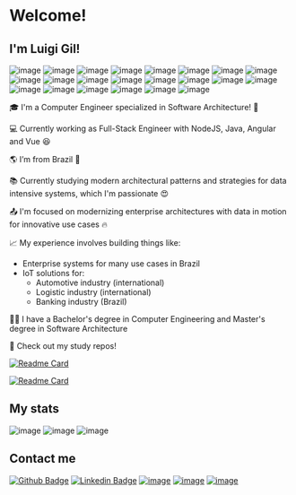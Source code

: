 # Welcome!

## I'm Luigi Gil!

![image](https://img.shields.io/badge/C-00599C?style=for-the-badge&logo=c&logoColor=white) ![image](https://img.shields.io/badge/C%2B%2B-00599C?style=for-the-badge&logo=c%2B%2B&logoColor=white)
![image](https://img.shields.io/badge/HTML5-E34F26?style=for-the-badge&logo=html5&logoColor=white) ![image](https://img.shields.io/badge/CSS3-1572B6?style=for-the-badge&logo=css3&logoColor=white) ![image](https://img.shields.io/badge/JavaScript-323330?style=for-the-badge&logo=javascript&logoColor=F7DF1E)
![image](https://img.shields.io/badge/Java-ED8B00?style=for-the-badge&logo=java&logoColor=white) ![image](https://img.shields.io/badge/Spring_Boot-F2F4F9?style=for-the-badge&logo=spring-boot) ![image](https://img.shields.io/badge/Spring-6DB33F?style=for-the-badge&logo=spring&logoColor=white)
![image](https://img.shields.io/badge/TypeScript-007ACC?style=for-the-badge&logo=typescript&logoColor=white) ![image](https://img.shields.io/badge/Angular-DD0031?style=for-the-badge&logo=angular&logoColor=white) ![image](https://img.shields.io/badge/Vue.js-35495E?style=for-the-badge&logo=vuedotjs&logoColor=4FC08D)
![image](https://img.shields.io/badge/Node.js-339933?style=for-the-badge&logo=nodedotjs&logoColor=white) ![image](https://img.shields.io/badge/nestjs-E0234E?style=for-the-badge&logo=nestjs&logoColor=white) ![image](https://img.shields.io/badge/Express.js-000000?style=for-the-badge&logo=express&logoColor=white) ![image](https://img.shields.io/badge/Socket.io-010101?&style=for-the-badge&logo=Socket.io&logoColor=white) ![image](https://img.shields.io/badge/fastify-202020?style=for-the-badge&logo=fastify&logoColor=white)
![image](https://img.shields.io/badge/Amazon_AWS-FF9900?style=for-the-badge&logo=amazonaws&logoColor=white) ![image](https://img.shields.io/badge/Azure_DevOps-0078D7?style=for-the-badge&logo=azure-devops&logoColor=white) ![image](https://img.shields.io/badge/Google_Cloud-4285F4?style=for-the-badge&logo=google-cloud&logoColor=white) ![image](https://img.shields.io/badge/microsoft%20azure-0089D6?style=for-the-badge&logo=microsoft-azure&logoColor=white) ![image](https://img.shields.io/badge/Arduino-00979D?style=for-the-badge&logo=Arduino&logoColor=white) ![image](https://img.shields.io/badge/Raspberry%20Pi-A22846?style=for-the-badge&logo=Raspberry%20Pi&logoColor=white)

:mortar_board: I'm a Computer Engineer specialized in Software Architecture! :100:

:computer: Currently working as Full-Stack Engineer with NodeJS, Java, Angular and Vue :satisfied:

:earth_americas: I’m from Brazil :house_with_garden:

:books: Currently studying modern architectural patterns and strategies for data intensive systems, which I'm passionate :heart_eyes:

:outbox_tray: I'm focused on modernizing enterprise architectures with data in motion for innovative use cases :fire:

<!-- :musical_keyboard: Also I'm musician! I love creating songs and melodies with my guitars :guitar: and program sick basslines and drums on my DAW :metal:
 
:movie_camera: Recommend me some scary movies :ghost: -->

:chart_with_upwards_trend: My experience involves building things like:
- Enterprise systems for many use cases in Brazil
- IoT solutions for:
    - Automotive industry (international)
    - Logistic industry (international)
    - Banking industry (Brazil)


:man_student: I have a Bachelor's degree in Computer Engineering and Master's degree in Software Architecture

:pencil: Check out my study repos!

[![Readme Card](https://github-readme-stats.vercel.app/api/pin/?username=luigigil&repo=event-driven-microservices)](https://github.com/luigigil/event-driven-microservices)

[![Readme Card](https://github-readme-stats.vercel.app/api/pin/?username=luigigil&repo=spring-boot-cloud)](https://github.com/luigigil/spring-boot-cloud)

## My stats

![image](https://github-readme-stats.vercel.app/api/top-langs/?username=luigigil)
![image](https://github-readme-streak-stats.herokuapp.com/?user=luigigil) ![image](https://github-readme-stats.vercel.app/api?username=luigigil)


## Contact me

[![Github Badge](https://img.shields.io/badge/GitHub-100000?style=for-the-badge&logo=github&logoColor=white)](https://github.com/luigigil) [![Linkedin Badge](https://img.shields.io/badge/LinkedIn-0077B5?style=for-the-badge&logo=linkedin&logoColor=white)]( https://www.linkedin.com/in/luigi-nunes-gil-1b09b9119/) [![image](https://img.shields.io/badge/Gmail-D14836?style=for-the-badge&logo=gmail&logoColor=white)](mailto:luigi.gil@gmail.com) [![image](https://img.shields.io/badge/Telegram-2CA5E0?style=for-the-badge&logo=telegram&logoColor=white)](https://t.me/luigigil) [![image](https://img.shields.io/badge/Buy_Me_A_Coffee-FFDD00?style=for-the-badge&logo=buy-me-a-coffee&logoColor=black)]()
